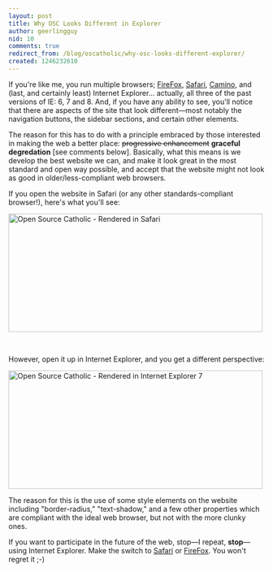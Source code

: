 ```yaml
---
layout: post
title: Why OSC Looks Different in Explorer
author: geerlingguy
nid: 10
comments: true
redirect_from: /blog/oscatholic/why-osc-looks-different-explorer/
created: 1246232610
---
```

<p>If you're like me, you run multiple browsers; <a href="http://www.getfirefox.com/">FireFox</a>, <a href="http://www.apple.com/safari/">Safari</a>, <a href="http://caminobrowser.org/">Camino</a>, and (last, and certainly least) Internet Explorer... actually, all three of the past versions of IE: 6, 7 and 8. And, if you have any ability to see, you'll notice that there are aspects of the site that look different&mdash;most notably the navigation buttons, the sidebar sections, and certain other elements.</p>
<p>The reason for this has to do with a principle embraced by those interested in making the web a better place: <strike>progressive enhancement</strike> <strong>graceful degredation</strong>&nbsp;[see comments below]. Basically, what this means is we develop the best website we can, and make it look great in the most standard and open way possible, and accept that the website might not look as good in older/less-compliant web browsers.</p>
<p>If you open the website in Safari (or any other standards-compliant browser!), here's what you'll see:</p>
<p class="rtecenter"><img alt="Open Source Catholic - Rendered in Safari" width="500" height="233" src="/sites/opensourcecatholic.com/files/user-uploads/oscatholic/safari-osc-website-styling.jpg" /></p>
<p>&nbsp;</p>
<!--break-->
<p>However, open it up in Internet Explorer, and you get a different perspective:</p>
<p class="rtecenter"><img alt="Open Source Catholic - Rendered in Internet Explorer 7" width="500" height="233" src="/sites/opensourcecatholic.com/files/user-uploads/oscatholic/ie7-osc-styling.jpg" /></p>
<p>The reason for this is the use of some style elements on the website including &quot;border-radius,&quot; &quot;text-shadow,&quot; and a few other&nbsp;properties which are compliant with the ideal web browser, but not with the more clunky ones.</p>
<p>If you want to participate in the future of the web, stop&mdash;I repeat, <strong>stop</strong>&mdash;using Internet Explorer. Make the switch to <a href="http://www.apple.com/safari/">Safari</a> or <a href="http://www.getfirefox.com/">FireFox</a>. You won't regret it ;-)</p>
